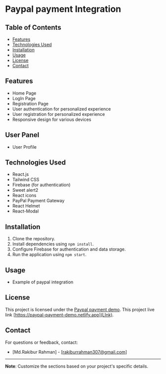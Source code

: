 # Paypal payment Integration

## Table of Contents

- [Features](#features)
- [Technologies Used](#technologies-used)
- [Installation](#installation)
- [Usage](#usage)
- [License](#license)
- [Contact](#contact)

## Features

- Home Page
- LogIn Page
- Registration Page
- User authentication for personalized experience
- User registration for personalized experience
- Responsive design for various devices

## User Panel

- User Profile

## Technologies Used

- React.js
- Tailwind CSS
- Firebase (for authentication)
- Sweet alert2
- React icons
- PayPal Payment Gateway
- React Helmet
- React-Modal

## Installation

1. Clone the repository.
2. Install dependencies using `npm install`.
3. Configure Firebase for authentication and data storage.
4. Run the application using `npm start`.

## Usage

- Example of paypal integration

## License

This project is licensed under the [Paypal payment demo](LICENSE).
This project live link [https://paypal-payment-demo.netlify.app](LInk).

## Contact

For questions or feedback, contact:

- [Md.Rakibur Rahman] - [rakiburrahman307@gmail.com]

---

**Note**: Customize the sections based on your project's specific details.
